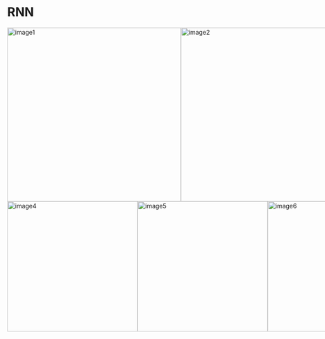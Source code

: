 # RNN

<div style="display: flex; justify-content: space-between;">
    <img src="https://github.com/zjut605team/study_Notes/assets/109055774/2df57fa0-4127-4638-a3be-b2f772214ae5" alt="image1" width="400">
    <img src="https://github.com/zjut605team/study_Notes/assets/109055774/259d87f3-11cf-4f68-a47c-8c3564a7e1e9" alt="image2" width="400">
</div>




<div style="display: flex; justify-content: space-between;">
    <img src="https://github.com/zjut605team/study_Notes/assets/109055774/6f10ad2c-0942-41a3-99fd-c4e35b4294fe" alt="image4" width="300">
    <img src="https://github.com/zjut605team/study_Notes/assets/109055774/935b9585-b6c6-4ea2-b9f0-f82dface1dc1" alt="image5" width="300">
    <img src="https://github.com/zjut605team/study_Notes/assets/109055774/8892205d-272e-4fc8-b7eb-561911936a4b" alt="image6" width="300">
</div>
